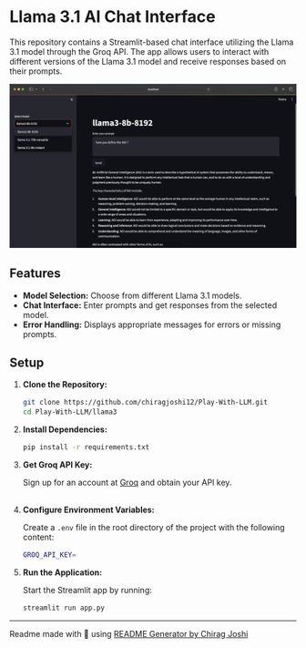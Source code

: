 # Llama 3.1 AI Chat Interface

This repository contains a Streamlit-based chat interface utilizing the Llama 3.1 model through the Groq API. The app allows users to interact with different versions of the Llama 3.1 model and receive responses based on their prompts.

![Demo Image](img/demo.png)

## Features

- **Model Selection:** Choose from different Llama 3.1 models.
- **Chat Interface:** Enter prompts and get responses from the selected model.
- **Error Handling:** Displays appropriate messages for errors or missing prompts.

## Setup

1. **Clone the Repository:**

   ```bash
   git clone https://github.com/chiragjoshi12/Play-With-LLM.git
   cd Play-With-LLM/llama3
2. **Install Dependencies:**
    
    ```bash
    pip install -r requirements.txt
3. **Get Groq API Key:**

    Sign up for an account at [Groq](https://groq.com/) and obtain your API key. <br><br>

4. **Configure Environment Variables:**

    Create a `.env` file in the root directory of the project with the following content:

    ```bash
    GROQ_API_KEY=
5. **Run the Application:**

    Start the Streamlit app by running:

    ```bash
    streamlit run app.py

---

Readme made with 💖 using [README Generator by Chirag Joshi](https://github.com/chiragg-ai/)